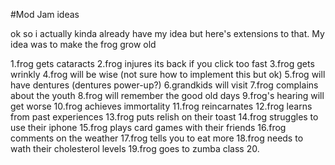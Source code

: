 #Mod Jam ideas

ok so i actually kinda already have my idea but here's extensions to that.
My idea was to make the frog grow old

1.frog gets cataracts
2.frog injures its back if you click too fast
3.frog gets wrinkly
4.frog will be wise (not sure how to implement this but ok)
5.frog will have dentures (dentures power-up?)
6.grandkids will visit
7.frog complains about the youth
8.frog will remember the good old days
9.frog's hearing will get worse
10.frog achieves immortality
11.frog reincarnates
12.frog learns from past experiences
13.frog puts relish on their toast
14.frog struggles to use their iphone
15.frog plays card games with their friends
16.frog comments on the weather
17.frog tells you to eat more
18.frog needs to wath their cholesterol levels
19.frog goes to zumba class
20.
